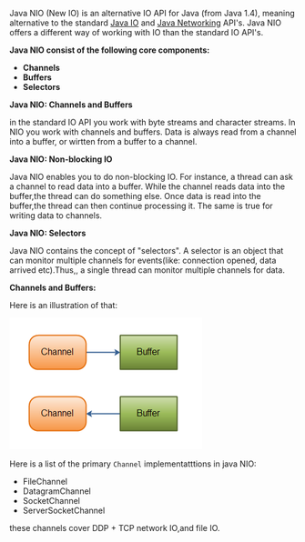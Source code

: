 Java NIO \(New IO\) is an alternative IO API for Java \(from Java 1.4\), meaning alternative to the standard [Java IO](http://tutorials.jenkov.com/java-io/index.html) and [Java Networking](http://tutorials.jenkov.com/java-networking/index.html) API's. Java NIO offers a different way of working with IO than the standard IO API's.

**Java NIO consist of the following core components:**

* **Channels**
* **Buffers**
* **Selectors**

**Java NIO: Channels and Buffers**

in the standard IO API you work with byte streams and character streams. In NIO you work with channels and buffers. Data is always read from a channel into a buffer, or wirtten from a buffer to a channel.

**Java NIO: Non-blocking IO**

Java NIO enables you to do non-blocking IO. For instance, a thread can ask a channel to read data into a buffer. While the channel   reads data into the buffer,the thread can do something else. Once data is read into the buffer,the thread can then continue processing it. The same is true for writing data to channels.

**Java NIO: Selectors**

Java NIO contains the concept of "selectors". A selector is an object that can monitor multiple channels for events\(like: connection opened, data arrived etc\).Thus,, a single thread can monitor multiple channels for data.

**Channels and  Buffers:**

Here is an illustration of that:

![](/assets/nio_channels_buffers.png)

Here is a list of the primary `Channel` implementatttions in java NIO:

* FileChannel
* DatagramChannel
* SocketChannel
* ServerSocketChannel

these channels cover DDP + TCP network IO,and file IO.



